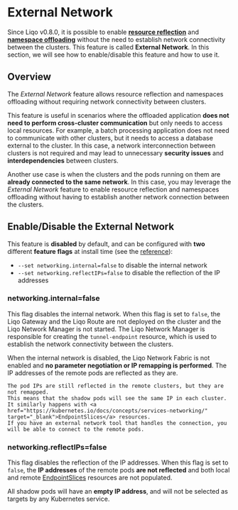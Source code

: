 # External Network

Since Liqo v0.8.0, it is possible to enable [**resource reflection**](/usage/reflection) and [**namespace offloading**](/usage/namespace-offloading) without the need to establish network connectivity between the clusters.
This feature is called **External Network**. In this section, we will see how to enable/disable this feature and how to use it.

## Overview

The *External Network* feature allows resource reflection and namespaces offloading without requiring network connectivity between clusters.

This feature is useful in scenarios where the offloaded application **does not need to perform cross-cluster communication** but only needs to access local resources.
For example, a batch processing application does not need to communicate with other clusters, but it needs to access a database external to the cluster.
In this case, a network interconnection between clusters is not required and may lead to unnecessary **security issues** and **interdependencies** between clusters.

Another use case is when the clusters and the pods running on them are **already connected to the same network**.
In this case, you may leverage the *External Network* feature to enable resource reflection and namespaces offloading without having to establish another network connection between the clusters.

## Enable/Disable the External Network

This feature is **disabled** by default, and can be configured with **two** different **feature flags** at install time (see the [reference](/installation/install.md)):

* `--set networking.internal=false` to disable the internal network
* `--set networking.reflectIPs=false` to disable the reflection of the IP addresses

### networking.internal=false

This flag disables the internal network.
When this flag is set to `false`, the Liqo Gateway and the Liqo Route are not deployed on the cluster and the Liqo Network Manager is not started.
The Liqo Network Manager is responsible for creating the `tunnel-endpoint` resource, which is used to establish the network connectivity between the clusters.

When the internal network is disabled, the Liqo Network Fabric is not enabled and **no parameter negotiation or IP remapping is performed**.
The IP addresses of the remote pods are reflected as they are.

```{admonition} Note
The pod IPs are still reflected in the remote clusters, but they are not remapped.
This means that the shadow pods will see the same IP in each cluster.
It similarly happens with <a href="https://kubernetes.io/docs/concepts/services-networking/" target="_blank">EndpointSlices</a> resources.
If you have an external network tool that handles the connection, you will be able to connect to the remote pods.
```

### networking.reflectIPs=false

This flag disables the reflection of the IP addresses.
When this flag is set to `false`, the **IP addresses** of the remote pods **are not reflected** and both local and remote <a href="https://kubernetes.io/docs/concepts/services-networking/" target="_blank">EndpointSlices</a> resources are not populated.

All shadow pods will have an **empty IP address**, and will not be selected as targets by any Kubernetes service.
